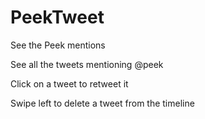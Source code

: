 # PeekTweet
See the Peek mentions


See all the tweets mentioning @peek

Click on a tweet to retweet it

Swipe left to delete a tweet from the timeline
